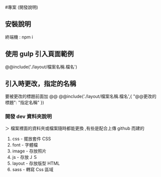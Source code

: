 #專案 (開發說明)

## 安裝說明

終端機 : npm i

## 使用 gulp 引入頁面範例

@@include('./layout/檔案名稱.檔名')

## 引入時更改，指定的名稱

要被更改的標題前面加 @@
@@include('./layout/檔案名稱.檔名',{ "@@更改的標題": "指定名稱" })

### 開發 dev 資料夾說明

＞ 檔案裡面的資料夾或檔案隨時都能更換 ,有些是配合上傳 github 而建的

1. css - 擺放套件 CSS
2. font - 字體檔
3. image - 存放照片
4. js - 存放ＪＳ
5. layout - 存放版型 HTML
6. sass - 轉寫 Css 區域
